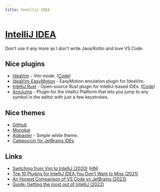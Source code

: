 ```yaml
---
title: IntelliJ IDEA
---
```


# [IntelliJ IDEA](https://www.jetbrains.com/idea/)

Don't use it any more as I don't write Java/Kotlin and love VS Code.

## Nice plugins

- [IdeaVim](https://plugins.jetbrains.com/plugin/164-ideavim) - Vim mode. ([Code](https://github.com/JetBrains/ideavim))
- [IdeaVim-EasyMotion](https://github.com/AlexPl292/IdeaVim-EasyMotion) - EasyMotion emulation plugin for IdeaVim.
- [IntelliJ Rust](https://intellij-rust.github.io/) - Open-source Rust plugin for IntelliJ-based IDEs. ([Code](https://github.com/intellij-rust/intellij-rust))
- [AceJump](https://github.com/acejump/AceJump) - Plugin for the IntelliJ Platform that lets you jump to any symbol in the editor with just a few keystrokes.

## Nice themes

- [GitHub](https://github.com/bhushan/github-theme-for-jetbrains)
- [Monokai](https://darekkay.com/blog/monokai-theme-intellij/)
- [Alabaster](https://github.com/tonsky/intellij-alabaster) - Simple white theme.
- [Catppuccin for JetBrains IDEs](https://github.com/catppuccin/jetbrains)

## Links

- [Switching from Vim to IntelliJ (2020)](https://browntreelabs.com/from-vim-to-intellij/) ([HN](https://news.ycombinator.com/item?id=24998260))
- [Top 10 Plugins for IntelliJ IDEA You Don’t Want to Miss (2021)](https://blog.jetbrains.com/idea/2021/05/top-10-plugins-for-intellij-idea/)
- [An Honest Comparison of VS Code vs JetBrains (2022)](https://blankly.finance/vscode-vs-jetbrains/)
- [Guide: Getting the most out of IntelliJ (2022)](https://www.reddit.com/r/rust/comments/sqy10t/guide_getting_the_most_out_of_intellij/)
